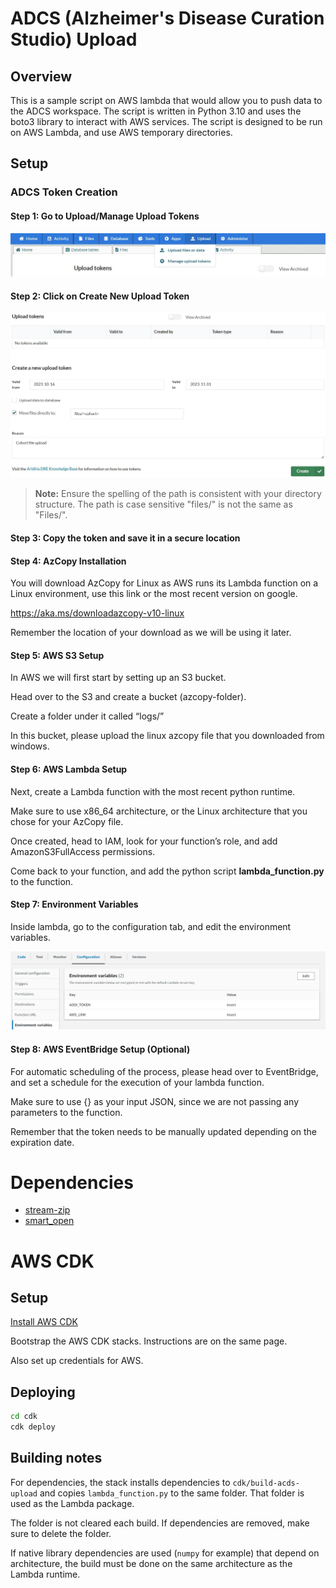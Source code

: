 # ADCS (Alzheimer's Disease Curation Studio) Upload

## Overview

This is a sample script on AWS lambda that would allow you to push data to the ADCS workspace. The script is written in Python 3.10 and uses the boto3 library to interact with AWS services. The script is designed to be run on AWS Lambda, and use AWS temporary directories.

## Setup

### ADCS Token Creation

#### Step 1: Go to Upload/Manage Upload Tokens

![Step 1](./images/adcs_main_tab.JPG)

#### Step 2: Click on Create New Upload Token

![Step 2](./images/adcs_token_creation.JPG)

> **Note:** Ensure the spelling of the path is consistent with your directory structure. The path is case sensitive "files/" is not the same as "Files/".

#### Step 3: Copy the token and save it in a secure location

#### Step 4: AzCopy Installation

You will download AzCopy for Linux as AWS runs its Lambda function on a Linux environment, use this link or the most recent version on google.

<https://aka.ms/downloadazcopy-v10-linux>

Remember the location of your download as we will be using it later.

#### Step 5: AWS S3 Setup

In AWS we will first start by setting up an S3 bucket.  

Head over to the S3 and create a bucket (azcopy-folder).

Create a folder under it called “logs/”

In this bucket, please upload the linux azcopy file that you downloaded from windows.

#### Step 6: AWS Lambda Setup

Next, create a Lambda function with the most recent python runtime.

Make sure to use x86_64 architecture, or the Linux architecture that you chose for your AzCopy file.

Once created, head to IAM, look for your function’s role, and add AmazonS3FullAccess permissions.

Come back to your function, and add the python script **lambda_function.py** to the function.

#### Step 7: Environment Variables

Inside lambda, go to the configuration tab, and edit the environment variables.

![Step 7](./images/aws_lambda_configuration.JPG)

#### Step 8: AWS EventBridge Setup (Optional)

For automatic scheduling of the process, please head over to EventBridge, and set a schedule for the execution of your lambda function.

Make sure to use {} as your input JSON, since we are not passing any parameters to the function.

Remember that the token needs to be manually updated depending on the expiration date.

# Dependencies
- [stream-zip](https://stream-zip.docs.trade.gov.uk/)
- [smart_open](https://github.com/piskvorky/smart_open)

# AWS CDK
## Setup
[Install AWS CDK](https://docs.aws.amazon.com/cdk/v2/guide/getting_started.html#getting_started_install)

Bootstrap the AWS CDK stacks. Instructions are on the same page.

Also set up credentials for AWS.

## Deploying
```sh
cd cdk
cdk deploy
```

## Building notes
For dependencies, the stack installs dependencies to `cdk/build-acds-upload` and copies `lambda_function.py` to the same folder.
That folder is used as the Lambda package.

The folder is not cleared each build. If dependencies are removed,
make sure to delete the folder.

If native library dependencies are used (`numpy` for example) that depend on architecture,
the build must be done on the same architecture as the Lambda runtime.